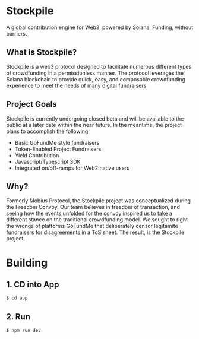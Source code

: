 # Stockpile

A global contribution engine for Web3, powered by Solana. Funding, without barriers.

## What is Stockpile?

Stockpile is a web3 protocol designed to facilitate numerous different types of crowdfunding in a permissionless manner. The protocol leverages the Solana blockchain to provide quick, easy, and composable crowdfunding experience to meet the needs of many digital fundraisers. 

## Project Goals

Stockpile is currently undergoing closed beta and will be available to the public at a later date within the near future. In the meantime, the project plans to accomplish the following:

- Basic GoFundMe style fundraisers
- Token-Enabled Project Fundraisers
- Yield Contribution
- Javascript/Typescript SDK
- Integrated on/off-ramps for Web2 native users

## Why?

Formerly Mobius Protocol, the Stockpile project was conceptualized during the Freedom Convoy. Our team believes in freedom of transaction, and seeing how the events unfolded for the convoy inspired us to take a different stance on the traditional crowdfunding model. We sought to right the wrongs of platforms GoFundMe that deliberately censor legitamite fundraisers for disagreements in a ToS sheet. The result, is the Stockpile project. 

# Building

## **1. CD into App**

```bash
$ cd app
```

## **2. Run**

```bash
$ npm run dev
```

